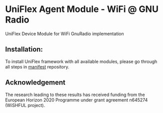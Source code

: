 UniFlex Agent Module - WiFi @ GNU Radio
============================

UniFlex Device Module for WiFi GnuRadio implementation

## Installation:
To install UniFlex framework with all available modules, please go through all steps in [manifest](https://github.com/uniflex/manifests) repository.

## Acknowledgement

The research leading to these results has received funding from the European
Horizon 2020 Programme under grant agreement n645274 (WiSHFUL project).
